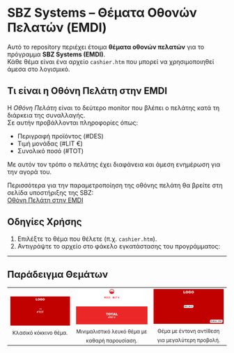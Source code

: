 # SBZ Systems – Θέματα Οθονών Πελατών (EMDI)

Αυτό το repository περιέχει έτοιμα **θέματα οθονών πελατών** για το πρόγραμμα **SBZ Systems (EMDI)**.  
Κάθε θέμα είναι ένα αρχείο `cashier.htm` που μπορεί να χρησιμοποιηθεί άμεσα στο λογισμικό.

## Τι είναι η Οθόνη Πελάτη στην EMDI

Η *Οθόνη Πελάτη* είναι το δεύτερο monitor που βλέπει ο πελάτης κατά τη διάρκεια της συναλλαγής.  
Σε αυτήν προβάλλονται πληροφορίες όπως:

- Περιγραφή προϊόντος (#DES)  
- Τιμή μονάδας (#LIT €)  
- Συνολικό ποσό (#TOT)  

Με αυτόν τον τρόπο ο πελάτης έχει διαφάνεια και άμεση ενημέρωση για την αγορά του.

Περισσότερα για την παραμετροποίηση της οθόνης πελάτη θα βρείτε στη σελίδα υποστήριξης της SBZ:  
[Οθόνη Πελάτη στην EMDI](https://www.sbzsystems.com/el/programmata-efarmoges/emdi-emporiki-diaxeirisi/ypostirixi-emdi-commercial-management/rythmiseis/parametropoiisi-othonis-pelati-tis-emdi/)

## Οδηγίες Χρήσης

1. Επιλέξτε το θέμα που θέλετε (π.χ. `cashier.htm`).
2. Αντιγράψτε το αρχείο στο φάκελο εγκατάστασης του προγράμματος:  

---

## Παράδειγμα Θεμάτων

<p align="center">
  <table>
    <tr>
      <td align="center">
        <img src="images/classic.png" alt="Θέμα 1" width="260"/><br/>
        <sub>Κλασικό κόκκινο θέμα.</sub>
      </td>
      <td align="center">
        <img src="images/minimal.png" alt="Θέμα 2" width="260"/><br/>
        <sub>Μινιμαλιστικό λευκό θέμα με καθαρή παρουσίαση.</sub>
      </td>
      <td align="center">
        <img src="images/dynamic.png" alt="Θέμα 3" width="260"/><br/>
        <sub>Θέμα με έντονη αντίθεση για μεγαλύτερη προβολή.</sub>
      </td>
    </tr>
  </table>
</p>
